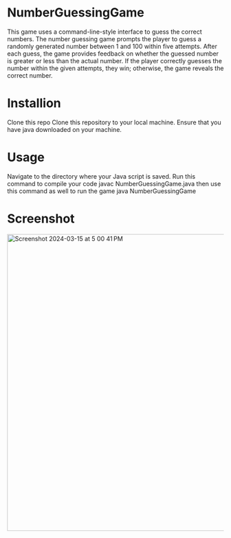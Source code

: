 # NumberGuessingGame
This game uses a command-line-style interface to guess the correct numbers. The number guessing game prompts the player to guess a randomly generated number between 1 and 100 within five attempts. After each guess, the game provides feedback on whether the guessed number is greater or less than the actual number. If the player correctly guesses the number within the given attempts, they win; otherwise, the game reveals the correct number.

# Installion
Clone this repo 
Clone this repository to your local machine. Ensure that you have java downloaded on your machine.

# Usage 
Navigate to the directory where your Java script is saved. Run this command to compile your code javac NumberGuessingGame.java then use this command as well to run the game 
java NumberGuessingGame

# Screenshot
<img width="691" alt="Screenshot 2024-03-15 at 5 00 41 PM" src="https://github.com/shanicecreates/NumberGuessingGame/assets/123094671/b236934e-0cd7-493f-b910-7894fe9250a8">


